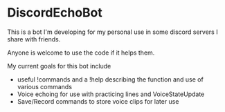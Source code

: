 # DiscordEchoBot

This is a bot I'm developing for my personal use in some discord servers I share with friends.

Anyone is welcome to use the code if it helps them.

My current goals for this bot include
  * useful !commands and a !help describing the function and use of various commands
  * Voice echoing for use with practicing lines and VoiceStateUpdate
  * Save/Record commands to store voice clips for later use
